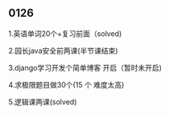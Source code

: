 ## 0126

1.英语单词20个+复习前面（solved)

2.园长java安全前两课(半节课结束)

3.django学习开发个简单博客 开启（暂时未开启)

4.求极限题目做30个(15 个 难度太高)

5.逻辑课两课(solved)